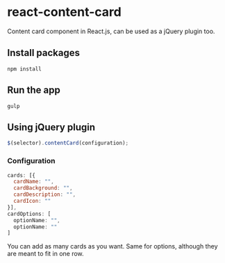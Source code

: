 # react-content-card
Content card component in React.js, can be used as a jQuery plugin too.

## Install packages
```
npm install
```

## Run the app
```
gulp
```

## Using jQuery plugin

```javascript
$(selector).contentCard(configuration);
```

### Configuration

```javascript
cards: [{
  cardName: "",
  cardBackground: "",
  cardDescription: "",
  cardIcon: ""
}],
cardOptions: [
  optionName: "",
  optionName: ""
]
```
You can add as many cards as you want. Same for options, although they are meant to fit in one row.
